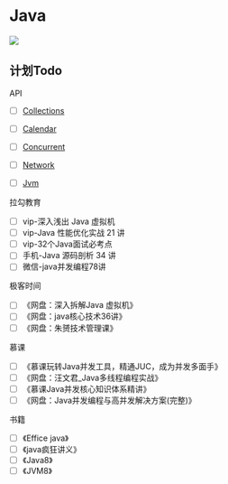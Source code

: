 # Java
<img src="http://cdn.yangchaofan.cn/BlogGifRes/20210407/CoGqf7SJE8IX.png">

## 计划Todo
API
- [ ] [Collections](newnotes/java/collections.md)
- [ ] [Calendar](newnotes/java/calendar.md)
- [ ] [Concurrent](newnots/java/concurrent.md)
- [ ] [Network](newnote/java/network.md)
- [ ] [Jvm](newnotes/java/jvm.md)


拉勾教育
- [ ] vip-深入浅出 Java 虚拟机
- [ ] vip-Java 性能优化实战 21 讲
- [ ] vip-32个Java面试必考点
- [ ] 手机-Java 源码剖析 34 讲
- [ ] 微信-java并发编程78讲

极客时间
- [ ] 《网盘：深入拆解Java 虚拟机》
- [ ] 《网盘：java核心技术36讲》
- [ ] 《网盘：朱赟技术管理课》

慕课
- [ ] 《慕课玩转Java并发工具，精通JUC，成为并发多面手》
- [ ] 《网盘：汪文君_Java多线程编程实战》
- [ ] 《慕课Java并发核心知识体系精讲》
- [ ] 《网盘：Java并发编程与高并发解决方案(完整)》

书籍
- [ ] 《Effice java》
- [ ] 《java疯狂讲义》
- [ ] 《Java8》
- [ ] 《JVM8》